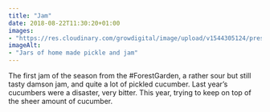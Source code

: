 ```yaml
---
title: "Jam"
date: 2018-08-22T11:30:20+01:00
images: 
- "https://res.cloudinary.com/growdigital/image/upload/v1544305124/preserves-44193811771.jpg"
imageAlt: 
- "Jars of home made pickle and jam"
---
```


The first jam of the season from the #ForestGarden, a rather sour but still tasty damson jam, and quite a lot of pickled cucumber. Last year’s cucumbers were a disaster, very bitter. This year, trying to keep on top of the sheer amount of cucumber.
